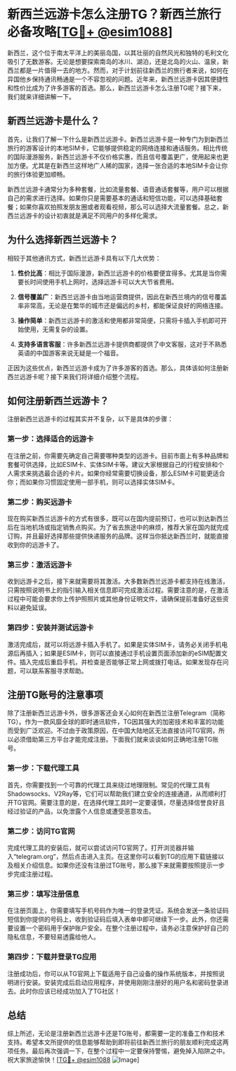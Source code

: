 # 新西兰远游卡怎么注册TG？新西兰旅行必备攻略[[TG💪+ @esim1088](https://t.me/s/esim1088)]

新西兰，这个位于南太平洋上的美丽岛国，以其壮丽的自然风光和独特的毛利文化吸引了无数游客。无论是想要探索南岛的冰川、湖泊，还是北岛的火山、温泉，新西兰都是一片值得一去的地方。然而，对于计划前往新西兰的旅行者来说，如何在异国他乡保持通讯畅通是一个不容忽视的问题。近年来，新西兰远游卡因其便捷性和性价比成为了许多游客的首选。那么，新西兰远游卡怎么注册TG呢？接下来，我们就来详细讲解一下。

## 新西兰远游卡是什么？

首先，让我们了解一下什么是新西兰远游卡。新西兰远游卡是一种专门为到新西兰旅行的游客设计的本地SIM卡，它能够提供稳定的网络连接和通话服务。相比传统的国际漫游服务，新西兰远游卡不仅价格实惠，而且信号覆盖更广，使用起来也更加方便。尤其是在新西兰这样地广人稀的国家，选择一张合适的本地SIM卡会让你的旅行体验更加顺畅。

新西兰远游卡通常分为多种套餐，比如流量套餐、语音通话套餐等，用户可以根据自己的需求进行选择。如果你只是需要基本的通话和短信功能，可以选择基础套餐；如果你喜欢拍照发朋友圈或者观看视频，那么可以选择大流量套餐。总之，新西兰远游卡的设计初衷就是满足不同用户的多样化需求。

## 为什么选择新西兰远游卡？

相较于其他通讯方式，新西兰远游卡具有以下几大优势：

1. **性价比高**：相比于国际漫游，新西兰远游卡的价格要便宜得多。尤其是当你需要长时间使用手机上网时，选择远游卡可以大大节省费用。
   
2. **信号覆盖广**：新西兰远游卡由当地运营商提供，因此在新西兰境内的信号覆盖率非常高，无论是在繁华的城市还是偏远的乡村，都能保证良好的网络连接。

3. **操作简单**：新西兰远游卡的激活和使用都非常简便，只需将卡插入手机即可开始使用，无需复杂的设置。

4. **支持多语言客服**：许多新西兰远游卡提供商都提供了中文客服，这对于不熟悉英语的中国游客来说无疑是一个福音。

正因为这些优点，新西兰远游卡成为了许多游客的首选。那么，具体该如何注册新西兰远游卡呢？接下来我们将详细介绍整个流程。

## 如何注册新西兰远游卡？

注册新西兰远游卡的过程其实并不复杂，以下是具体的步骤：

### 第一步：选择适合的远游卡

在注册之前，你需要先确定自己需要哪种类型的远游卡。目前市面上有多种品牌和套餐可供选择，比如ESIM卡、实体SIM卡等。建议大家根据自己的行程安排和个人需求来挑选最合适的卡片。如果你经常需要切换设备，那么ESIM卡可能更适合你；而如果你习惯固定使用一部手机，则可以选择实体SIM卡。

### 第二步：购买远游卡

现在购买新西兰远游卡的方式有很多，既可以在国内提前预订，也可以到达新西兰后在当地机场或指定销售点购买。为了省去旅途中的麻烦，推荐大家在国内就完成订购，并且最好选择那些提供快递服务的品牌。这样当你抵达新西兰时，就能直接收到你的远游卡了。

### 第三步：激活远游卡

收到远游卡之后，接下来就需要将其激活。大多数新西兰远游卡都支持在线激活，只需按照说明书上的指引输入相关信息即可完成激活过程。需要注意的是，在激活过程中可能会要求你上传护照照片或其他身份证明文件，请确保提前准备好这些资料以避免延误。

### 第四步：安装并测试远游卡

激活完成后，就可以将远游卡插入手机了。如果是实体SIM卡，请务必关闭手机电源后再插入；如果是ESIM卡，则可以直接通过手机设置页面添加新的eSIM配置文件。插入完成后重启手机，并检查是否能够正常上网或拨打电话。如果发现存在问题，可以联系客服寻求帮助。

## 注册TG账号的注意事项

除了注册新西兰远游卡外，很多游客还会关心如何在新西兰注册Telegram（简称TG）。作为一款风靡全球的即时通讯软件，TG因其强大的加密技术和丰富的功能而受到广泛欢迎。不过由于政策原因，在中国大陆地区无法直接访问TG官网，所以必须借助第三方平台才能完成注册。下面我们就来谈谈如何正确地注册TG账号。

### 第一步：下载代理工具

首先，你需要找到一个可靠的代理工具来绕过地理限制。常见的代理工具有Shadowsocks、V2Ray等，它们可以帮助我们建立安全的连接通道，从而顺利打开TG官网。需要注意的是，在选择代理工具时一定要谨慎，尽量选择信誉良好且经过验证的产品，以免泄露个人信息或遭受恶意攻击。

### 第二步：访问TG官网

完成代理工具的安装后，就可以尝试访问TG官网了。打开浏览器并输入“telegram.org”，然后点击进入主页。在这里你可以看到TG的应用下载链接以及相关介绍信息。如果你还没有注册过TG账号，那么接下来就需要按照提示一步步完成注册过程。

### 第三步：填写注册信息

在注册页面上，你需要填写手机号码作为唯一的登录凭证。系统会发送一条验证码短信到你提供的号码上，收到验证码后填入表单中即可继续下一步。此外，你还需要设置一个密码用于保护账户安全。在整个注册过程中，请务必注意保护好自己的隐私信息，不要轻易透露给他人。

### 第四步：下载并登录TG应用

注册成功后，你可以从TG官网上下载适用于自己设备的操作系统版本，并按照说明进行安装。安装完成后启动应用程序，并使用刚刚注册好的用户名和密码登录进去。此时你应该已经成功加入了TG社区！

## 总结

综上所述，无论是注册新西兰远游卡还是TG账号，都需要一定的准备工作和技术支持。希望本文所提供的信息能够帮助到即将前往新西兰旅行的朋友顺利完成这两项任务。最后再次强调一下，在整个过程中一定要保持警惕，避免掉入陷阱之中。祝大家旅途愉快！[[TG💪+ @esim1088](https://t.me/s/esim1088) ![Image](https://i.postimg.cc/4NQfJmqS/Snipaste-2025-05-13-00-14-12.png)]